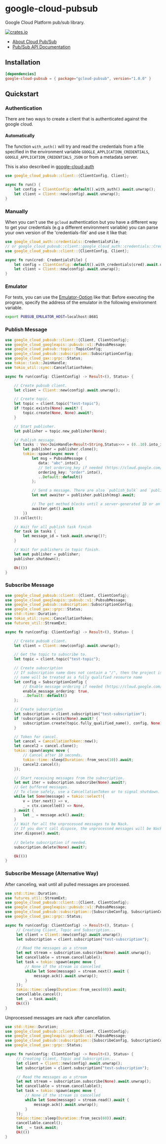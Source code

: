 # google-cloud-pubsub

Google Cloud Platform pub/sub library.

[![crates.io](https://img.shields.io/crates/v/gcloud-pubsub.svg)](https://crates.io/crates/gcloud-pubsub)


* [About Cloud Pub/Sub](https://cloud.google.com/pubsub/)
* [Pub/Sub API Documentation](https://cloud.google.com/pubsub/docs)

## Installation

```toml
[dependencies]
google-cloud-pubsub = { package="gcloud-pubsub", version="1.0.0" }
```

## Quickstart

### Authentication
There are two ways to create a client that is authenticated against the google cloud.

#### Automatically

The function `with_auth()` will try and read the credentials from a file specified in the environment variable `GOOGLE_APPLICATION_CREDENTIALS`, `GOOGLE_APPLICATION_CREDENTIALS_JSON` or
from a metadata server.

This is also described in [google-cloud-auth](https://github.com/yoshidan/google-cloud-rust/blob/main/foundation/auth/README.md)

```rust
use google_cloud_pubsub::client::{ClientConfig, Client};

async fn run() {
    let config = ClientConfig::default().with_auth().await.unwrap();
    let client = Client::new(config).await.unwrap();
}
```

### Manually

When you can't use the `gcloud` authentication but you have a different way to get your credentials (e.g a different environment variable)
you can parse your own version of the 'credentials-file' and use it like that:

```rust
use google_cloud_auth::credentials::CredentialsFile;
// or google_cloud_pubsub::client::google_cloud_auth::credentials::CredentialsFile
use google_cloud_pubsub::client::{ClientConfig, Client};

async fn run(cred: CredentialsFile) {
    let config = ClientConfig::default().with_credentials(cred).await.unwrap();
    let client = Client::new(config).await.unwrap();
}
```

### Emulator
For tests, you can use the [Emulator-Option](https://github.com/yoshidan/google-cloud-rust/blob/cbd5ed1315d7b828c89a50fe71fcbaf15ddc964b/pubsub/src/client.rs#L32) like that:
Before executing the program, specify the address of the emulator in the following environment variable.

```sh
export PUBSUB_EMULATOR_HOST=localhost:8681
```

### Publish Message

```rust
use google_cloud_pubsub::client::{Client, ClientConfig};
use google_cloud_googleapis::pubsub::v1::PubsubMessage;
use google_cloud_pubsub::topic::TopicConfig;
use google_cloud_pubsub::subscription::SubscriptionConfig;
use google_cloud_gax::grpc::Status;
use tokio::task::JoinHandle;
use tokio_util::sync::CancellationToken;

async fn run(config: ClientConfig) -> Result<(), Status> {

    // Create pubsub client.
    let client = Client::new(config).await.unwrap();

    // Create topic.
    let topic = client.topic("test-topic");
    if !topic.exists(None).await? {
        topic.create(None, None).await?;
    }

    // Start publisher.
    let publisher = topic.new_publisher(None);

    // Publish message.
    let tasks : Vec<JoinHandle<Result<String,Status>>> = (0..10).into_iter().map(|_i| {
        let publisher = publisher.clone();
        tokio::spawn(async move {
            let msg = PubsubMessage {
               data: "abc".into(),
               // Set ordering_key if needed (https://cloud.google.com/pubsub/docs/ordering)
               ordering_key: "order".into(),
               ..Default::default()
            };

            // Send a message. There are also `publish_bulk` and `publish_immediately` methods.
            let mut awaiter = publisher.publish(msg).await;

            // The get method blocks until a server-generated ID or an error is returned for the published message.
            awaiter.get().await
        })
    }).collect();

    // Wait for all publish task finish
    for task in tasks {
        let message_id = task.await.unwrap()?;
    }

    // Wait for publishers in topic finish.
    let mut publisher = publisher;
    publisher.shutdown();

    Ok(())
}
```

### Subscribe Message

```rust
use google_cloud_pubsub::client::{Client, ClientConfig};
use google_cloud_googleapis::pubsub::v1::PubsubMessage;
use google_cloud_pubsub::subscription::SubscriptionConfig;
use google_cloud_gax::grpc::Status;
use std::time::Duration;
use tokio_util::sync::CancellationToken;
use futures_util::StreamExt;

async fn run(config: ClientConfig) -> Result<(), Status> {

    // Create pubsub client.
    let client = Client::new(config).await.unwrap();

    // Get the topic to subscribe to.
    let topic = client.topic("test-topic");

    // Create subscription
    // If subscription name does not contain a "/", then the project is taken from client above. Otherwise, the
    // name will be treated as a fully qualified resource name
    let config = SubscriptionConfig {
        // Enable message ordering if needed (https://cloud.google.com/pubsub/docs/ordering)
        enable_message_ordering: true,
        ..Default::default()
    };

    // Create subscription
    let subscription = client.subscription("test-subscription");
    if !subscription.exists(None).await? {
        subscription.create(topic.fully_qualified_name(), config, None).await?;
    }

    // Token for cancel.
    let cancel = CancellationToken::new();
    let cancel2 = cancel.clone();
    tokio::spawn(async move {
        // Cancel after 10 seconds.
        tokio::time::sleep(Duration::from_secs(10)).await;
        cancel2.cancel();
    });

    // Start receiving messages from the subscription.
    let mut iter = subscription.subscribe(None).await?;
    // Get buffered messages.
    // To close safely, use a CancellationToken or to signal shutdown.
    while let Some(message) = tokio::select!{
        v = iter.next() => v,
        _ = ctx.cancelled() => None,
    }.await {
        let _ = message.ack().await;
    }
    // Wait for all the unprocessed messages to be Nack.
    // If you don't call dispose, the unprocessed messages will be Nacke when the iterator is dropped.
    iter.dispose().await;    
        
    // Delete subscription if needed.
    subscription.delete(None).await?;

    Ok(())
}
```

### Subscribe Message (Alternative Way)

After canceling, wait until all pulled messages are processed.
```rust
use std::time::Duration;
use futures_util::StreamExt;
use google_cloud_pubsub::client::{Client, ClientConfig};
use google_cloud_googleapis::pubsub::v1::PubsubMessage;
use google_cloud_pubsub::subscription::{SubscribeConfig, SubscriptionConfig};
use google_cloud_gax::grpc::Status;

async fn run(config: ClientConfig) -> Result<(), Status> {
     // Creating Client, Topic and Subscription...
     let client = Client::new(config).await.unwrap();
     let subscription = client.subscription("test-subscription");

     // Read the messages as a stream
     let mut stream = subscription.subscribe(None).await.unwrap();
     let cancellable = stream.cancellable();
     let task = tokio::spawn(async move {
         // None if the stream is cancelled
         while let Some(message) = stream.next().await {
             message.ack().await.unwrap();
         }
     });
     tokio::time::sleep(Duration::from_secs(60)).await;
     cancellable.cancel();
     let _ = task.await;
     Ok(())
}
 ```

Unprocessed messages are nack after cancellation.
```rust
use std::time::Duration;
use google_cloud_pubsub::client::{Client, ClientConfig};
use google_cloud_googleapis::pubsub::v1::PubsubMessage;
use google_cloud_pubsub::subscription::{SubscribeConfig, SubscriptionConfig};
use google_cloud_gax::grpc::Status;

async fn run(config: ClientConfig) -> Result<(), Status> {
     // Creating Client, Topic and Subscription...
     let client = Client::new(config).await.unwrap();
     let subscription = client.subscription("test-subscription");

     // Read the messages as a stream
     let mut stream = subscription.subscribe(None).await.unwrap();
     let cancellable = stream.cancellable();
     let task = tokio::spawn(async move {
         // None if the stream is cancelled
         while let Some(message) = stream.read().await {
             message.ack().await.unwrap();
         }
     });
     tokio::time::sleep(Duration::from_secs(60)).await;
     cancellable.cancel();
     let _ = task.await;
     Ok(())
}
```
